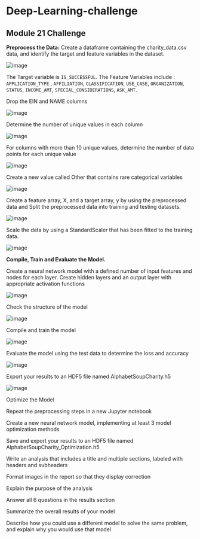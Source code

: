 # Deep-Learning-challenge
## Module 21 Challenge

**Preprocess the Data:**
Create a dataframe containing the charity_data.csv data, and identify the target and feature variables in the dataset.

![image](https://github.com/user-attachments/assets/558aed06-fe9d-4872-bb25-ab1a0a0a50df)

  The Target variable is `IS_SUCCESSFUL`.
  The Feature Variables include : `APPLICATION_TYPE` , `AFFILIATION`, `CLASSIFICATION`, `USE_CASE`,
  `ORGANIZATION`, `STATUS`, `INCOME_AMT`, `SPECIAL_CONSIDERATIONS`, `ASK_AMT`.
  

Drop the EIN and NAME columns 

![image](https://github.com/user-attachments/assets/355519fc-b6d6-4187-a56b-b131bb968ed1)


Determine the number of unique values in each column

![image](https://github.com/user-attachments/assets/1d762b8b-12bc-40df-a68b-f34eb5699e28)


For columns with more than 10 unique values, determine the number of data points for each unique value

![image](https://github.com/user-attachments/assets/e5974a5b-986c-4bd8-8cb4-c7a5b4d1faf3)


Create a new value called Other that contains rare categorical variables

![image](https://github.com/user-attachments/assets/4c2202c5-2cf2-4bf5-9b2c-e56c00e7e709)


Create a feature array, X, and a target array, y by using the preprocessed data and Split the preprocessed data into training and testing datasets.

![image](https://github.com/user-attachments/assets/6245e792-f00e-465a-8ef9-7f9011f45469)


Scale the data by using a StandardScaler that has been fitted to the training data.

![image](https://github.com/user-attachments/assets/4219bb1a-ddc5-4d13-bf8e-03c09cf29c64)


**Compile, Train and Evaluate the Model.**

Create a neural network model with a defined number of input features and nodes for each layer. Create hidden layers and an output layer with appropriate activation functions

![image](https://github.com/user-attachments/assets/1d02ccaf-4715-4f2b-8b46-6b1f4ec38f09)


Check the structure of the model

![image](https://github.com/user-attachments/assets/ab8edbac-1ec9-4bfc-8e5a-041d94dae848)


Compile and train the model

![image](https://github.com/user-attachments/assets/b0efc91b-069f-4f10-a4b8-c23a3f3a62ec)

Evaluate the model using the test data to determine the loss and accuracy

![image](https://github.com/user-attachments/assets/20d762d6-70bc-4b3a-af08-8d4fd3965a1f)


Export your results to an HDF5 file named AlphabetSoupCharity.h5

![image](https://github.com/user-attachments/assets/09199022-6b08-4d5a-930f-f1ad04577434)


Optimize the Model

Repeat the preprocessing steps in a new Jupyter notebook

Create a new neural network model, implementing at least 3 model optimization methods

Save and export your results to an HDF5 file named AlphabetSoupCharity_Optimization.h5


Write an analysis that includes a title and multiple sections, labeled with headers and subheaders

Format images in the report so that they display correction

Explain the purpose of the analysis

Answer all 6 questions in the results section

Summarize the overall results of your model

Describe how you could use a different model to solve the same problem, and explain why you would use that model
